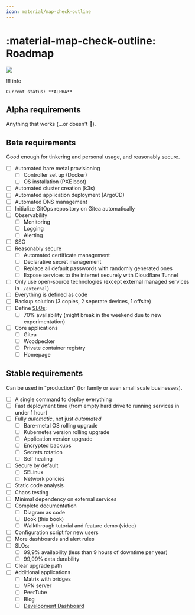 ```yaml
---
icon: material/map-check-outline
---
```


# :material-map-check-outline: Roadmap

<div class="banner-image-wrapper">
  <img class="banner-image" src="https://plus.unsplash.com/premium_photo-1661311950994-d263ea9681a1?q=80&w=1974&auto=format&fit=crop&ixlib=rb-4.1.0&ixid=M3wxMjA3fDB8MHxwaG90by1wYWdlfHx8fGVufDB8fHx8fA%3D%3D" style="object-position: 50% 70%;">
</div>

!!! info

    Current status: **ALPHA**

## Alpha requirements

Anything that works (...or doesn't 🤷).

## Beta requirements

Good enough for tinkering and personal usage, and reasonably secure.

- [ ] Automated bare metal provisioning
    - [ ] Controller set up (Docker)
    - [ ] OS installation (PXE boot)
- [ ] Automated cluster creation (k3s)
- [ ] Automated application deployment (ArgoCD)
- [ ] Automated DNS management
- [ ] Initialize GitOps repository on Gitea automatically
- [ ] Observability
    - [ ] Monitoring
    - [ ] Logging
    - [ ] Alerting
- [ ] SSO
- [ ] Reasonably secure
    - [ ] Automated certificate management
    - [ ] Declarative secret management
    - [ ] Replace all default passwords with randomly generated ones
    - [ ] Expose services to the internet securely with Cloudflare Tunnel
- [ ] Only use open-source technologies (except external managed services in `./external`)
- [ ] Everything is defined as code
- [ ] Backup solution (3 copies, 2 seperate devices, 1 offsite)
- [ ] Define [SLOs](https://en.wikipedia.org/wiki/Service-level_objective):
    - [ ] 70% availability (might break in the weekend due to new experimentation)
- [ ] Core applications
    - [ ] Gitea
    - [ ] Woodpecker
    - [ ] Private container registry
    - [ ] Homepage

## Stable requirements

Can be used in "production" (for family or even small scale businesses).

- [ ] A single command to deploy everything
- [ ] Fast deployment time (from empty hard drive to running services in under 1 hour)
- [ ] Fully _automatic_, not just _automated_
    - [ ] Bare-metal OS rolling upgrade
    - [ ] Kubernetes version rolling upgrade
    - [ ] Application version upgrade
    - [ ] Encrypted backups
    - [ ] Secrets rotation
    - [ ] Self healing
- [ ] Secure by default
    - [ ] SELinux
    - [ ] Network policies
- [ ] Static code analysis
- [ ] Chaos testing
- [ ] Minimal dependency on external services
- [ ] Complete documentation
    - [ ] Diagram as code
    - [ ] Book (this book)
    - [ ] Walkthrough tutorial and feature demo (video)
- [ ] Configuration script for new users
- [ ] More dashboards and alert rules
- [ ] SLOs:
    - [ ] 99,9% availability (less than 9 hours of downtime per year)
    - [ ] 99,99% data durability
- [ ] Clear upgrade path
- [ ] Additional applications
    - [ ] Matrix with bridges
    - [ ] VPN server
    - [ ] PeerTube
    - [ ] Blog
    - [ ] [Development Dashboard](https://github.com/backstage/backstage)
